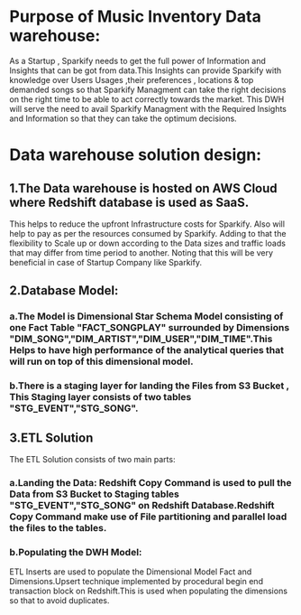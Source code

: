 # Purpose of Music Inventory Data warehouse:
As a Startup , Sparkify needs to get the full power of Information and Insights that can be got from data.This Insights can provide Sparkify with knowledge over Users Usages ,their preferences , locations & top demanded songs so that Sparkify Managment can take the right decisions on the right time to be able to act correctly towards the market.
This DWH will serve the need to avail Sparkify Managment with the Required Insights and Information so that they can take the optimum decisions.


# Data warehouse solution design:

## 1.The Data warehouse is hosted on AWS Cloud where Redshift database is used as SaaS.
This helps to reduce the upfront Infrastructure costs for Sparkify.
Also will help to pay as per the resources consumed by Sparkify.
Adding to that the flexibility to Scale up or down according to the Data sizes and traffic loads that may differ from time period to another.
Noting that this will be very beneficial in case of Startup Company like Sparkify.

## 2.Database Model:
### a.The Model is Dimensional Star Schema Model consisting of one Fact Table "FACT_SONGPLAY" surrounded by Dimensions "DIM_SONG","DIM_ARTIST","DIM_USER","DIM_TIME".This Helps to have high performance of the analytical queries that will run on top of this dimensional model.

### b.There is a staging layer for landing the Files from S3 Bucket , This Staging layer consists of two tables "STG_EVENT","STG_SONG".


## 3.ETL Solution 
The ETL Solution consists of two main parts:
### a.Landing the Data: Redshift Copy Command is used to pull the Data from S3 Bucket to Staging tables "STG_EVENT","STG_SONG" on Redshift Database.Redshift Copy Command make use of File partitioning and parallel load the files to the tables.

### b.Populating the DWH Model:
ETL Inserts are used to populate the Dimensional Model Fact and Dimensions.Upsert technique implemented by procedural begin end transaction block on Redshift.This is used when populating the dimensions so that to avoid duplicates.




